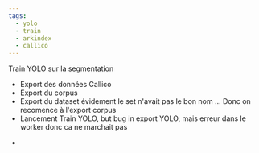 ```yaml
---
tags:
  - yolo
  - train
  - arkindex
  - callico
---
```

Train YOLO sur la segmentation
- Export des données Callico
- Export du corpus
- Export du dataset
  évidement le set n'avait pas le bon nom ... Donc on recomence à l'export corpus
- Lancement Train YOLO, but bug in export YOLO, 
  mais erreur dans le worker donc ca ne marchait pas 
* 
